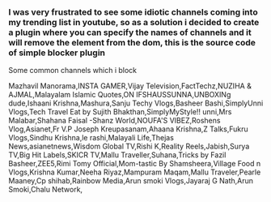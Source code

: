 ### I was very frustrated to see some idiotic channels coming into my trending list in youtube, so as a solution i decided to create a plugin where you can specify the names of channels and it will remove the element from the dom, this is the source code of simple blocker plugin


Some common channels which i block

Mazhavil Manorama,INSTA GAMER,Vijay Television,FactTechz,NUZIHA & AJMAL,Malayalam Islamic Quotes,ON IFSHAUSSUNNA,UNBOXINg dude,Ishaani Krishna,Mashura,Sanju Techy Vlogs,Basheer Bashi,SimplyUnni Vlogs,Tech Travel Eat by Sujith Bhakthan,SimplyMyStyle!! unni,Mrs Malabar,Shahana Faisal -Shanz World,NOUFA'S VIBEZ,Roshens Vlog,Asianet,Fr V.P Joseph Kreupasanam,Ahaana Krishna,Z Talks,Fukru Vlogs,Sindhu Krishna,le rashi,Malayali Life,Thejas News,asianetnews,Wisdom Global TV,Rishi K,Reality Reels,Jabish,Surya TV,Big Hit Labels,SKICR TV,Mallu Traveller,Suhana,Tricks by Fazil Basheer,ZEE5,Rimi Tomy Official,Mom-tastic By Shamsheera,Village Food n Vlogs,Krishna Kumar,Neeha Riyaz,Mampuram Maqam,Mallu Traveler,Pearle Maaney,Cp shihab,Rainbow Media,Arun smoki Vlogs,Jayaraj G Nath,Arun Smoki,Chalu Network,
